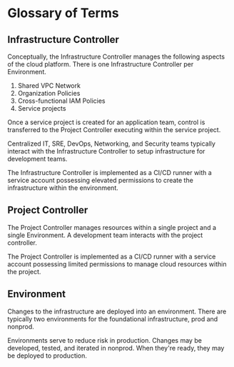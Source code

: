 # Glossary of Terms

## Infrastructure Controller

Conceptually, the Infrastructure Controller manages the following aspects of
the cloud platform.  There is one Infrastructure Controller per Environment.

 1. Shared VPC Network
 2. Organization Policies
 3. Cross-functional IAM Policies
 4. Service projects

Once a service project is created for an application team, control is
transferred to the Project Controller executing within the service project.

Centralized IT, SRE, DevOps, Networking, and Security teams typically interact
with the Infrastructure Controller to setup infrastructure for development
teams.

The Infrastructure Controller is implemented as a CI/CD runner with a service
account possessing elevated permissions to create the infrastructure within the
environment.

## Project Controller

The Project Controller manages resources within a single project and a single
Environment.  A development team interacts with the project controller.

The Project Controller is implemented as a CI/CD runner with a service account
possessing limited permissions to manage cloud resources within the project.

## Environment

Changes to the infrastructure are deployed into an environment.  There are
typically two environments for the foundational infrastructure, prod and
nonprod.

Environments serve to reduce risk in production.  Changes may be developed,
tested, and iterated in nonprod.  When they're ready, they may be deployed to
production.

